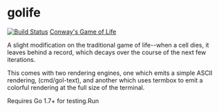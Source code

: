 # golife
[![Build Status](https://travis-ci.org/slongfield/golife.svg?branch=master)](https://travis-ci.org/slongfield/golife)
[Conway's Game of Life](https://en.wikipedia.org/wiki/Conway%27s_Game_of_Life)

A slight modification on the traditional game of life--when a cell dies, it
leaves behind a record, which decays over the course of the next few iterations.

This comes with two rendering engines, one which emits a simple ASCII rendering,
(cmd/gol-text), and another which uses termbox to emit a colorful rendering at
the full size of the terminal.

Requires Go 1.7+ for testing.Run
